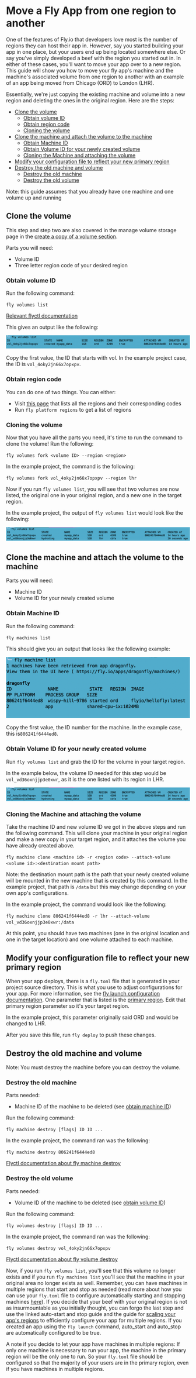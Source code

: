 # Move a Fly App from one region to another <!-- omit in toc -->

One of the features of Fly.io that developers love most is the number of regions they can host their app in. However, say you started building your app in one place, but your users end up being located somewhere else. Or say you've simply developed a beef with the region you started out in. In either of these cases, you'll want to move your app over to a new region. This guide will show you how to move your fly app's machine and the machine's associated volume from one region to another with an example of an app being moved from Chicago (ORD) to London (LHR).

Essentially, we're just copying the existing machine and volume into a new region and deleting the ones in the original region. Here are the steps:

- [Clone the volume](#clone-the-volume)
  - [Obtain volume ID](#obtain-volume-id)
  - [Obtain region code](#obtain-region-code)
  - [Cloning the volume](#cloning-the-volume)
- [Clone the machine and attach the volume to the machine](#clone-the-machine-and-attach-the-volume-to-the-machine)
  - [Obtain Machine ID](#obtain-machine-id)
  - [Obtain Volume ID for your newly created volume](#obtain-volume-id-for-your-newly-created-volume)
  - [Cloning the Machine and attaching the volume](#cloning-the-machine-and-attaching-the-volume)
- [Modify your configuration file to reflect your new primary region](#modify-your-configuration-file-to-reflect-your-new-primary-region)
- [Destroy the old machine and volume](#destroy-the-old-machine-and-volume)
  - [Destroy the old machine](#destroy-the-old-machine)
  - [Destroy the old volume](#destroy-the-old-volume)

Note: this guide assumes that you already have one machine and one volume up and running

## Clone the volume

This step and step two are also covered in the manage volume storage page in the [create a copy of a volume section](https://fly.io/docs/apps/volume-manage/#create-a-copy-of-a-volume-fork-a-volume).

Parts you will need:

- Volume ID
- Three letter region code of your desired region

### Obtain volume ID 

Run the following command:

`fly volumes list`

[Relevant flyctl documentation](https://fly.io/docs/flyctl/volumes-list/)

This gives an output like the following:

![fly volumes list example](volumes-1.png)

Copy the first value, the ID that starts with vol. In the example project case, the ID is `vol_4oky2jn66x7opxpv`.

### Obtain region code

You can do one of two things. You can either:

- Visit [this page](https://fly.io/docs/reference/regions/) that lists all the regions and their corresponding codes
- Run `fly platform regions` to get a list of regions

### Cloning the volume

Now that you have all the parts you need, it's time to run the command to clone the volume! Run the following:

`fly volumes fork <volume ID> --region <region>`

In the example project, the command is the following:

`fly volumes fork vol_4oky2jn66x7opxpv --region lhr`

Now if you run `fly volumes list`, you will see that two volumes are now listed, the original one in your original region, and a new one in the target region.

In the example project, the output of `fly volumes list` would look like the following:

![fly volumes list part 2](volumes-2.png)

## Clone the machine and attach the volume to the machine

Parts you will need:

- Machine ID
- Volume ID for your newly created volume

### Obtain Machine ID

Run the following command:

`fly machines list`

This should give you an output that looks like the following example:

![fly machines list output](machine-list.png)

Copy the first value, the ID number for the machine. In the example case, this is`806241f6444ed8`.

### Obtain Volume ID for your newly created volume

Run `fly volumes list` and grab the ID for the volume in your target region.

In the example below, the volume ID needed for this step would be `vol_vd36oxnjjp3e0xwr`, as it is the one listed with its region in LHR.

![fly volumes list part 2](volumes-2.png)

### Cloning the Machine and attaching the volume

Take the machine ID and new volume ID we got in the above steps and run the following command. This will clone your machine in your original region and make a new copy in your target region, and it attaches the volume you have already created above.

`fly machine clone <machine id> -r <region code> --attach-volume <volume id>:<destination mount path>`

Note: the destination mount path is the path that your newly created volume will be mounted in the new machine that is created by this command. In the example project, that path is `/data` but this may change depending on your own app's configurations.

In the example project, the command would look like the following:

`fly machine clone 806241f6444ed8 -r lhr --attach-volume vol_vd36oxnjjp3e0xwr:/data`

At this point, you should have two machines (one in the original location and one in the target location) and one volume attached to each machine.

## Modify your configuration file to reflect your new primary region

When your app deploys, there is a `fly.toml` file that is generated in your project source directory. This is what you use to adjust configurations for your app. For more information, see the [fly launch configuration documentation](https://fly.io/docs/reference/configuration). One parameter that is listed is the [primary region](https://fly.io/docs/reference/configuration/#primary-region). Edit that primary region parameter so it's your target region. 

In the example project, this parameter originally said ORD and would be changed to LHR. 

After you save this file, run `fly deploy` to push these changes.

## Destroy the old machine and volume

Note: You must destroy the machine before you can destroy the volume.

### Destroy the old machine

Parts needed:

- Machine ID of the machine to be deleted (see [obtain machine ID](#obtain-machine-id))

Run the following command:

`fly machine destroy [flags] ID ID ...`

In the example project, the command ran was the following:

`fly machine destroy 806241f6444ed8`

[Flyctl documentation about fly machine destroy](https://fly.io/docs/flyctl/machine-destroy/)

### Destroy the old volume

Parts needed:

- Volume ID of the machine to be deleted (see [obtain volume ID](#obtain-volume-id))

Run the following command:

`fly volumes destroy [flags] ID ID ...`

In the example project, the command ran was the following:

`fly volumes destroy vol_4oky2jn66x7opxpv`

[Flyctl documentation about fly volume destroy](https://fly.io/docs/flyctl/volume-destroy/)

Now, if you run `fly volumes list`, you'll see that this volume no longer exists and if you run `fly machines list` you'll see that the machine in your original area no longer exists as well. Remember, you can have machines in multiple regions that start and stop as needed (read more about how you can use your `fly.toml` file to configure automatically starting and stopping machines [here](https://fly.io/docs/apps/autostart-stop/)). If you decide that your beef with your original region is not as insurmountable as you initially thought, you can forgo the last step and use the linked auto-start and stop guide and the guide for [scaling your app's regions](https://fly.io/docs/apps/scale-count/#scale-an-apps-regions) to efficiently configure your app for multiple regions. If you created an app using the `fly launch` command, auto_start and auto_stop are automatically configured to be true.

A note if you decide to let your app have machines in multiple regions: If only one machine is necessary to run your app, the machine in the primary region will be the only one to run. So your `fly.toml` file should be configured so that the majority of your users are in the primary region, even if you have machines in multiple regions.